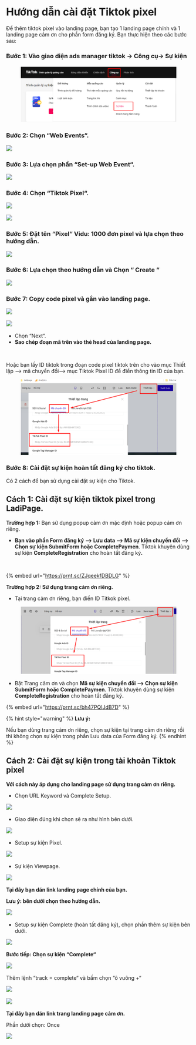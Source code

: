 # Hướng dẫn cài đặt Tiktok pixel



Để thêm tiktok pixel vào landing page, bạn tạo 1 landing page chính và 1 landing page cảm ơn cho phần form đăng ký. Bạn thực hiện theo các bước sau:&#x20;

### **Bước 1: Vào giao diện ads manager tiktok -> Công cụ-> Sự kiện**

<figure><img src="../../../.gitbook/assets/image (743).png" alt=""><figcaption></figcaption></figure>

### Bước 2: Chọn “Web Events“.

![](https://lh5.googleusercontent.com/6eVafMVflrGWLiMpJAlOIdfrZOFHS_8e3eNJniBoNsFD3thdqlbHHQ0V1kMt2SnVJ3dek2hdyjgVn1719q_bHUM33waD0pXiglfp0mTir-Jhwekz1xgf7d76zaJ0S4lbOL2IjBohXRoAiysaOiLCGg)

### Bước 3: Lựa chọn phần “Set-up Web Event“.

![](https://lh3.googleusercontent.com/elZEBocgEW3mLNfCaE7HdWkcwxUr9JHvXZUlUemqXhwqEkWKyIpJym2TFRiqbV_qzrjQWOTC7D2qyTIyg4izmCOUjMLTIvT3R-f9Pv5qSFowUzsnpn3bIuOGaeyIJyCnWsYMgca2M3y2oCS6FfDvWQ)

### Bước 4: Chọn “Tiktok Pixel“.

![](https://lh3.googleusercontent.com/x3FrmnGPskVfth1Vt2g0TyS6TPvwWOyLwyf6OEbYOJ56WRFMjG4I5bzF3W-9Ofyr_j_Pkqosr8BLSapRL4p6LEIZTBrDkYhHf6JvvUL2vNYaZp2pQLJve1kKoHSJlFa7xm4fx6rHxRbzDQLO-3k4Yw)

![](https://lh4.googleusercontent.com/g-ph39eJKe066O-Rg83axfW8EsNa4diPMdfqe2Z2SYNJstb4ObE8lTlatK-n4Xi35N0KxycQRN2fIkeWWFAa50byY1DV4gWsmkvaoc2eq_wFxUpQuTwlfCs_cQTRtH-HXYlaJSh9JnwnyRvfXyWAIw)

### Bước 5: Đặt tên “Pixel“ Vidu: 1000 đơn pixel và lựa chọn theo hướng dẫn.

![](https://lh5.googleusercontent.com/9WBDr_yvxNVWtq92CuxlUTGaRjrstQ9NVbUelmfEi9yonuQvrbzFmMvIwziCofhyPZzd8NP1MDlSt8-HsgiNhCeOrSm_7T_vFhO8uzG0aau9UWMFxA02LSNtjqKIe_zjzGJSExLdtS6567on9p3A-g)

### Bước 6: Lựa chọn theo hướng dẫn và Chọn “ Create “

![](https://lh4.googleusercontent.com/joCfO2cvm_YDhEvvIO_Wu3ORsxKNcSacKIRIUDGI20wctTiZ5ALGFRFOVFxJOfzYHI1rsaHAyQedHoJGWsnHIpq1-DUHpgkWoQLIa4fzhKGvJknDzuxDkNMIHhu4hWHP9NqGBUvUg-DghaYFEXk9Lw)

### Bước 7: Copy code pixel và gắn vào landing page.

![](https://lh3.googleusercontent.com/FvMupGIqMmYmyLIXH9IYtIKmkBjHiyex1P6cY6-kQgZtmN6TO5Kyu2X2kiZkl7Y-YL0RaBaBUxTgqOxQySd4rz64przqCjgZxNrtinpsPJe_lN0YExM_ce8xU2QGoTyAgD8ALbQc5fT0TJrWa1dLlg)

![](https://lh3.googleusercontent.com/thDAOf67jiB2wZd3zyq4L3PirXK_s3xB_gdUzTQ8y4TFP-W3fTtSiuEPViEU17FuReUtHw5hKD9tKUj-buDt12xKO1ACe0uNMj7kJEx8aGqq50mcARLUxfe8Z8WGW75Yy4ydf6y61gYswQmJ9E9DJg)

* Chọn “Next“.
* **Sao chép đoạn mã trên vào thẻ head của landing page.**

<figure><img src="../../../.gitbook/assets/thẻ head (2).png" alt=""><figcaption></figcaption></figure>

Hoặc bạn lấy ID tiktok trong đoạn code pixel tiktok trên cho vào mục Thiết lập --> mã chuyển đổi--> mục Tiktok Pixel ID để điền thông tin ID của bạn.

<figure><img src="../../../.gitbook/assets/tiktok (2).png" alt=""><figcaption></figcaption></figure>

### Bước 8: Cài đặt sự kiện hoàn tất đăng ký cho tiktok.&#x20;

Có 2 cách để bạn sử dụng cài đặt sự kiện cho Tiktok.

## Cách 1: Cài đặt sự kiện tiktok pixel trong LadiPage.

**Trường hợp 1:** Bạn sử dụng popup cảm ơn mặc định hoặc popup cảm ơn riêng.

* **Bạn vào phần Form đăng ký --> Lưu data --> Mã sự kiện chuyển đổi    --> Chọn sự kiện SubmitForm hoặc CompletePaymen**. Tiktok khuyên dùng sự kiện **CompleteRegistration**  cho hoàn tất đăng k&#xFD;**.**

<figure><img src="../../../.gitbook/assets/lưu data.png" alt=""><figcaption></figcaption></figure>

{% embed url="https://prnt.sc/ZJqeekfDBDLG" %}

**Trường hợp 2: Sử dụng trang cảm ơn riêng.**

* Tại trang cảm ơn riêng, bạn điền ID Titkok pixel.

<figure><img src="../../../.gitbook/assets/tiktok2.png" alt=""><figcaption></figcaption></figure>

* Bật Trang cảm ơn và chọn **Mã sự kiện chuyển đổi   --> Chọn sự kiện SubmitForm hoặc CompletePaymen**. Tiktok khuyên dùng sự kiện **CompleteRegistration**  cho hoàn tất đăng k&#xFD;**.**

{% embed url="https://prnt.sc/bh47PQIJdB7D" %}

{% hint style="warning" %}
**Lưu ý:**

Nếu bạn dùng trang cảm ơn riêng, chọn sự kiện tại trang cảm ơn riêng rồi thì không chọn sự kiện trong phần Lưu data của Form đăng ký.
{% endhint %}

## **Cách 2: Cài đặt sự kiện trong tài khoản Tiktok pixel**

**Với cách này áp dụng cho landing page sử dụng trang cảm ơn riêng.**

* Chọn URL Keyword và Complete Setup.

![](https://lh6.googleusercontent.com/onJjVR8TPqOrt8ch7k28tniFv-tJfM_9Bc3BDmaaqKsWfzYc8jQfOfzt3oUcKN5pcXa8rpmq8RUeFTp1YNQz8H3t3t86lh7UjkPjQpbHDHklSyQn-BuqXON95VDia6gS0S5waybRAs6x4M2XuVAhWg)

* Giao diện đúng khi chọn sẽ ra như hình bên dưới.

![](https://lh5.googleusercontent.com/Qrv4HG0oS7tjUaaAm-iQW1RmUZ5sYXHZXppeE4HQDAo34bgptv985DvnPc-XL4AT9p1I3ZYC4RVmXKX7c8fwGsmMNKhybf9E6mVWTEiEY4DLCsfFfEUyreywmALxvA0wK9aoAIafFf_wRpt7u8B4Ow)

* Setup sự kiện Pixel.

![](https://lh5.googleusercontent.com/J2Ty7vbMugd8VxY5v9fKiUgAjxjmRilnbwUz3IEAJeBSFCQeIcpK72EFYXAS9LNev86VOcI619KhR6uR-U_xTF148Yj2iW2tXWnkU_VQdhyEkybd_koN_OXM_QV3rgbEjotTL_7T5LAn56_mm-v_mw)

* Sự kiện Viewpage.

![](https://lh3.googleusercontent.com/UIVL8yuIpGR6cCYr6pOMxZc5hs_WK37zY6blPHapZWPikAth5Osz8hyLvf2GXduuNJDLB6KMvpzBdDSCVck-jf6JGcq0wyx7y6b9OtxA9wwQdDwcbC88FQ-PwALSOUEEJXPyQDTkQSGm18_JbXX31g)

**Tại đây bạn dán link landing page chính của bạn.**

**Lưu ý: bên dưới chọn theo hướng dẫn.**

![](https://lh5.googleusercontent.com/2ICljr0bDA8JUErUr65QYdalihZALNgyrE4zF0rVfBfNIOcDxJRPtqWsSGLf5tjGaMHCrjHN0FLZZnObQd03A_sXIkZ6WGRcUFyTmLjtkzgzhVuBjdzcH9er0ixSCzehy-RHsYctHQjMvC4FFETmbQ)

* Setup sự kiện Complete (hoàn tất đăng ký), chọn phần thêm sự kiện bên dưới.

![](https://lh5.googleusercontent.com/jaFIveyUwrAMCeTpY01-tLG_GHpDzUMtWNNqKIF5hPvX0Vsl2KounojEq7Pi6qRbCiMP9SNG-fzWboE7mOthwndjxZBN0HomT0VQHc4HqG_TkU04KaDPxAlAVr0nW4Humgn-qkJe02lRyk-XxM7kJw)

**Bước tiếp: Chọn sự kiện “Complete“**

![](https://lh4.googleusercontent.com/xbdrqFoI66LY8bC6MOEwGPxxcHO4yXSsIFnpdtX7AZOUj-JI3U2hqi_1I7oHaI_xrlvL6vFFeB_VUgIZ6gU8iF20LzJHiF1PcGEx0G7GtXfRqWvTLztZg8A_rtkbhaKj90xtpmd-HVNdWC9bV2SOxg)

Thêm lệnh “track = complete“ và bấm chọn “ô vuông +“

![](https://lh5.googleusercontent.com/TgH1_CpMXFvqfIuvcO7eBJxgcdO3lXJo1QmMoGrIgHAyj7cjpvkEdC_DBq69nCUx990QyGOqelb7PFbuPyR4cGlJKyXO1_KHT22EqFy6NK6XOriNl0Hi2rbFfRDx0vWNbuXUNJkJZKhD_x34yTmo-Q)

![](https://lh3.googleusercontent.com/oENKfhVA2aQLjcJxaw3fP3HYa83cr0Y3ykd7MVWFGxeK62hz-d4GgVBFD5xPP9d7XHwJLKRwx7qFK485_MoCQuP6RD7T_2mC_jaJ6CHvEeIQ2fdi4w0nJyrO_w1W9W08QkWTOIW5MB1mVS9Aq7Hysw)

**Tại đây bạn dán link trang landing page cảm ơn.**

Phần dưới chọn: Once

![](https://lh6.googleusercontent.com/vH_DCH3TLqhKYvGMuDGh36IvwKiUwWE4iUX5UWJl672Uq5EfBtnozFHpgewgTpJVGZjzXBw-cXjUvU97X5JQFSy9jA0moOLqS4c8lwMvrxB02-91TvVrNbnG8rhLstVjDyhsIU8roKy_LccFU9JsoA)
